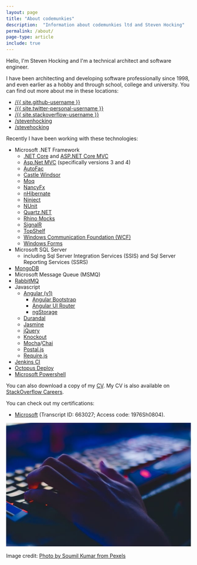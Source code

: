 ```yaml
---
layout: page
title: "About codemunkies"
description:  "Information about codemunkies ltd and Steven Hocking"
permalink: /about/
page-type: article
include: true
---
```


Hello, I'm Steven Hocking and I'm a technical architect and software engineer.

I have been architecting and developing software professionally since 1998, and even earlier as a hobby and through school, college and university. You can find out more about me in these locations:

<ul class="about contact">
  <li>
    <span class="li icon github">
      <i class="fab fa-github"></i>
    </span>
    <a href="https://github.com/{{ site.github-username }}">
      <span class="username">/{{ site.github-username }}</span>
    </a>
  </li>
  <li>
    <span class="li icon twitter">
      <i class="fab fa-twitter"></i>
    </span>
    <a href="https://twitter.com/{{ site.twitter-personal-username }}">
      <span class="username">/{{ site.twitter-personal-username }}</span>
    </a>
  </li>
  <li>
    <span class="li icon stack-overflow">
      <i class="fab fa-stack-overflow"></i>
    </span>
    <a href="http://stackoverflow.com/users/{{ site.stackoverflow-userid }}/{{ site.stackoverflow-username }}">
      <span class="username">/{{ site.stackoverflow-username }}</span>
    </a>
  </li>
  <li>
    <span class="li icon linked-in">
      <i class="fab fa-linkedin-in"></i>
    </span>
    <a href="https://www.linkedin.com/in/stevenhocking">
      <span class="username">/stevenhocking</span>
    </a>
  </li>
  <li>
    <span class="li icon keybase">
      <i class="fab fa-keybase"></i>
    </span>
    <a href="https://keybase.io/stevehocking">
      <span class="username">/stevehocking</span>
    </a>
  </li>
</ul>

Recently I have been working with these technologies:

*	Microsoft .NET Framework
    * [.NET Core](https://www.microsoft.com/net/core/platform) and [ASP.NET Core MVC](http://www.asp.net/core)
    * [Asp.Net MVC](http://www.asp.net/mvc) (specifically versions 3 and 4)
    * [AutoFac](http://autofac.org/)
    * [Castle Windsor](http://www.castleproject.org/projects/windsor/)
    * [Moq](http://www.moqthis.com/)
    * [NancyFx](http://nancyfx.org/)
    * [nHibernate](http://nhibernate.info/)
    * [Ninject](http://www.ninject.org/)
    * [NUnit](http://www.nunit.org/)
    * [Quartz.NET](http://www.quartz-scheduler.net/)
    * [Rhino Mocks](http://www.hibernatingrhinos.com/oss/rhino-mocks)
    * [SignalR](http://www.asp.net/signalr)
    * [TopShelf](http://topshelf-project.com/)
    * [Windows Communication Foundation (WCF)](https://msdn.microsoft.com/en-us/library/ms731082(v=vs.110).aspx)
    * [Windows Forms](https://msdn.microsoft.com/en-us/library/dd30h2yb(v=vs.110).aspx)
* Microsoft SQL Server
    * including Sql Server Integration Services (SSIS) and Sql Server Reporting Services (SSRS)
* [MongoDB](https://www.mongodb.com/)
* Microsoft Message Queue (MSMQ)
* [RabbitMQ](https://www.rabbitmq.com/)
*	Javascript
    * [Angular (v1)](https://angularjs.org/)
        * [Angular Bootstrap](https://angular-ui.github.io/bootstrap/)
        * [Angular UI Router](https://ui-router.github.io/)
        * [ngStorage](https://github.com/gsklee/ngStorage)
    * [Durandal](http://durandaljs.com/)
    * [Jasmine](http://jasmine.github.io/)
    * [jQuery](https://jquery.com/)
    * [Knockout](http://knockoutjs.com/)
    * [Mocha](https://mochajs.org/)/[Chai](http://chaijs.com/)
    * [Postal.js](https://github.com/postaljs)
    * [Require.js](http://requirejs.org/)
* [Jenkins CI](https://jenkins.io/)
* [Octopus Deploy](https://octopus.com/)
* [Microsoft Powershell](https://msdn.microsoft.com/en-us/powershell/mt173057.aspx)

You can also download a copy of my [CV](/assets/2019-09-17-steven-hocking-cv.pdf). My CV is also available on [StackOverflow Careers](http://careers.stackoverflow.com/stevehocking).

You can check out my certifications:

* [Microsoft](https://mcp.microsoft.com/authenticate/validatemcp.aspx) (Transcript ID: 663027; Access code: 1976Sh0804).

<div class="photo-credit">
    <div><img src="/assets/action-blur-close-up-sml.jpg" alt="Photo by Soumil Kumar from Pexels" /></div>
    <p>Image credit: <a href="https://www.pexels.com/photo/photo-of-person-typing-on-computer-keyboard-735911/" target="_blank">Photo by Soumil Kumar from Pexels</a></p>
</div>
